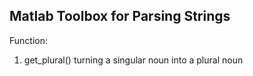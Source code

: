 Matlab Toolbox for Parsing Strings
--------------------------------------------

Function:
1. get_plural()
     turning a singular noun into a plural noun
